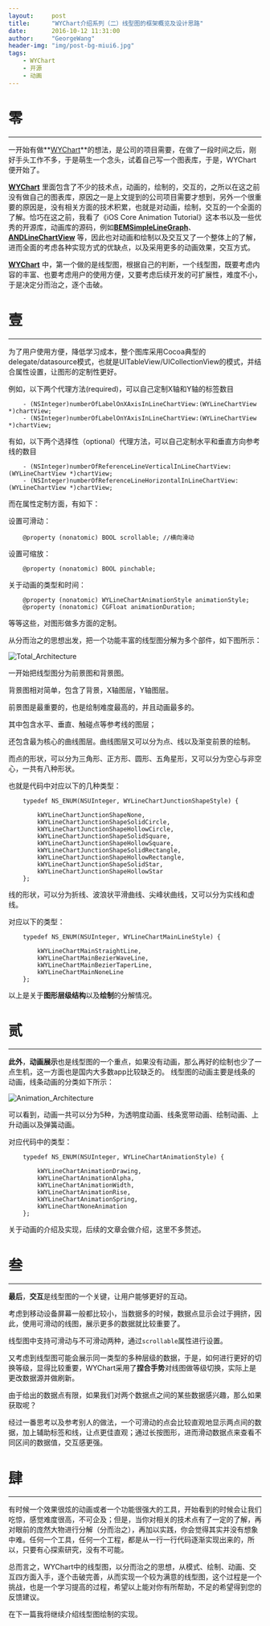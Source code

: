 ```yaml
---
layout:     post
title:      "WYChart介绍系列（二）线型图的框架概览及设计思路"
date:       2016-10-12 11:31:00
author:     "GeorgeWang"
header-img: "img/post-bg-miui6.jpg"
tags:
    - WYChart
    - 开源
    - 动画
---
```


# 零
--- 

一开始有做**[WYChart](https://github.com/GeorgeWang03/WYChart)**的想法，是公司的项目需要，在做了一段时间之后，刚好手头工作不多，于是萌生一个念头，试着自己写一个图表库，于是，WYChart便开始了。

**[WYChart](https://github.com/GeorgeWang03/WYChart)** 里面包含了不少的技术点，动画的，绘制的，交互的，之所以在这之前没有做自己的图表库，原因之一是上文提到的公司项目需要才想到，另外一个很重要的原因是，没有相关方面的技术积累，也就是对动画，绘制，交互的一个全面的了解。恰巧在这之前，我看了《iOS Core Animation Tutorial》这本书以及一些优秀的开源库，动画库的源码，例如[**BEMSimpleLineGraph**](https://github.com/Boris-Em/BEMSimpleLineGraph)、[**ANDLineChartView**](https://github.com/anaglik/ANDLineChartView) 等，因此也对动画和绘制以及交互又了一个整体上的了解，进而全面的考虑各种实现方式的优缺点，以及采用更多的动画效果，交互方式。

**[WYChart](https://github.com/GeorgeWang03/WYChart)** 中，第一个做的是线型图，根据自己的判断，一个线型图，既要考虑内容的丰富、也要考虑用户的使用方便，又要考虑后续开发的可扩展性，难度不小，于是决定分而治之，逐个击破。

# 壹
***

为了用户使用方便，降低学习成本，整个图库采用Cocoa典型的delegate/datasource模式，也就是UITableView/UICollectionView的模式，并结合属性设置，让图形的定制性更好。

例如，以下两个代理方法(required)，可以自己定制X轴和Y轴的标签数目

		- (NSInteger)numberOfLabelOnXAxisInLineChartView:(WYLineChartView *)chartView;
		- (NSInteger)numberOfLabelOnYAxisInLineChartView:(WYLineChartView *)chartView;

有如，以下两个选择性（optional）代理方法，可以自己定制水平和垂直方向参考线的数目

		- (NSInteger)numberOfReferenceLineVerticalInLineChartView:(WYLineChartView *)chartView;
		- (NSInteger)numberOfReferenceLineHorizontalInLineChartView:(WYLineChartView *)chartView;

而在属性定制方面，有如下：

设置可滑动：

		@property (nonatomic) BOOL scrollable; //横向滑动
		
设置可缩放：
	
		@property (nonatomic) BOOL pinchable;
		
关于动画的类型和时间：

		@property (nonatomic) WYLineChartAnimationStyle animationStyle;
		@property (nonatomic) CGFloat animationDuration;
		
等等这些，对图形做多方面的定制。


从分而治之的思想出发，把一个功能丰富的线型图分解为多个部件，如下图所示：

![Total_Architecture](/img/post_img/2016-10-12-WYChart-Line-Architecture/Total_Architecture.jpg)

一开始把线型图分为前景图和背景图。

背景图相对简单，包含了背景，X轴图层，Y轴图层。

前景图是最重要的，也是绘制难度最高的，并且动画最多的。

其中包含水平、垂直、触碰点等参考线的图层；

还包含最为核心的曲线图层。曲线图层又可以分为点、线以及渐变前景的绘制。

而点的形状，可以分为三角形、正方形、圆形、五角星形，又可以分为空心与非空心，一共有八种形状。

也就是代码中对应以下的几种类型：

		typedef NS_ENUM(NSUInteger, WYLineChartJunctionShapeStyle) {
    
    		kWYLineChartJunctionShapeNone,
    		kWYLineChartJunctionShapeSolidCircle,
    		kWYLineChartJunctionShapeHollowCircle,
    		kWYLineChartJunctionShapeSolidSquare,
    		kWYLineChartJunctionShapeHollowSquare,
    		kWYLineChartJunctionShapeSolidRectangle,
    		kWYLineChartJunctionShapeHollowRectangle,
    		kWYLineChartJunctionShapeSolidStar,
    		kWYLineChartJunctionShapeHollowStar
		};

线的形状，可以分为折线、波浪状平滑曲线、尖峰状曲线，又可以分为实线和虚线。

对应以下的类型：

		typedef NS_ENUM(NSUInteger, WYLineChartMainLineStyle) {
    
    		kWYLineChartMainStraightLine,
    		kWYLineChartMainBezierWaveLine,
    		kWYLineChartMainBezierTaperLine,
    		kWYLineChartMainNoneLine
		};
		
以上是关于**图形层级结构**以及**绘制**的分解情况。

# 贰
***

**此外**，**动画展示**也是线型图的一个重点，如果没有动画，那么再好的绘制也少了一点生机，这一方面也是国内大多数app比较缺乏的。
线型图的动画主要是线条的动画，线条动画的分类如下所示：

![Animation_Architecture](/img/post_img/2016-10-12-WYChart-Line-Architecture/Animation_Architecture.jpg)

可以看到，动画一共可以分为5种，为透明度动画、线条宽带动画、绘制动画、上升动画以及弹簧动画。

对应代码中的类型：

		typedef NS_ENUM(NSUInteger, WYLineChartAnimationStyle) {
    
    		kWYLineChartAnimationDrawing,
    		kWYLineChartAnimationAlpha,
    		kWYLineChartAnimationWidth,
    		kWYLineChartAnimationRise,
    		kWYLineChartAnimationSpring,
    		kWYLineChartNoneAnimation
		};

关于动画的介绍及实现，后续的文章会做介绍，这里不多赘述。

# 叁
***

**最后**，**交互**是线型图的一个关键，让用户能够更好的互动。

考虑到移动设备屏幕一般都比较小，当数据多的时候，数据点显示会过于拥挤，因此，使用可滑动的线图，展示更多的数据就比较重要了。

线型图中支持可滑动与不可滑动两种，通过`scrollable`属性进行设置。

又考虑到线型图可能会展示同一类型的多种层级的数据，于是，如何进行更好的切换等级，显得比较重要，WYChart采用了**捏合手势**对线图做等级切换，实际上是更改数据源并做刷新。

由于给出的数据点有限，如果我们对两个数据点之间的某些数据感兴趣，那么如果获取呢？

经过一番思考以及参考别人的做法，一个可滑动的点会比较直观地显示两点间的数据，加上辅助标签和线，让点更佳直观；通过长按图形，进而滑动数据点来查看不同区间的数据值，交互感更强。


# 肆
***

有时候一个效果很炫的动画或者一个功能很强大的工具，开始看到的时候会让我们吃惊，感觉难度很高，不可企及；但是，当你对相关的技术点有了一定的了解，再对眼前的庞然大物进行分解（分而治之），再加以实践，你会觉得其实并没有想象中难。任何一个工具，任何一个工程，都是从一行一行代码逐渐实现出来的，所以，只要有心探索研究，没有不可能。

总而言之，WYChart中的线型图，以分而治之的思想，从模式、绘制、动画、交互四方面入手，逐个击破完善，从而实现一个较为满意的线型图，这个过程是一个挑战，也是一个学习提高的过程，希望以上能对你有所帮助，不足的希望得到您的反馈建议。

在下一篇我将继续介绍线型图绘制的实现。